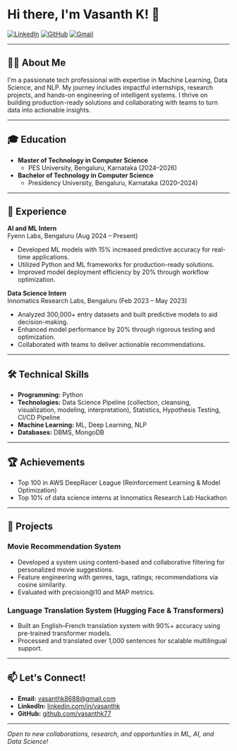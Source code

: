 # Hi there, I'm Vasanth K! 👋

[![LinkedIn](https://img.shields.io/badge/LinkedIn-blue?logo=linkedin&logoColor=white)](https://linkedin.com/in/vasanthk)
[![GitHub](https://img.shields.io/badge/GitHub-vasanthk77-black?logo=github)](https://github.com/vasanthk77)
[![Gmail](https://img.shields.io/badge/Gmail-vasanthk8688@gmail.com-red?logo=gmail)](mailto:vasanthk8688@gmail.com)

---

## 👨‍💻 About Me

I'm a passionate tech professional with expertise in Machine Learning, Data Science, and NLP. My journey includes impactful internships, research projects, and hands-on engineering of intelligent systems. I thrive on building production-ready solutions and collaborating with teams to turn data into actionable insights.

---

## 🎓 Education

- **Master of Technology in Computer Science**
  - PES University, Bengaluru, Karnataka (2024–2026)
- **Bachelor of Technology in Computer Science**
  - Presidency University, Bengaluru, Karnataka (2020–2024)
  
---

## 💼 Experience

**AI and ML Intern**  
Fyenn Labs, Bengaluru (Aug 2024 – Present)
- Developed ML models with 15% increased predictive accuracy for real-time applications.
- Utilized Python and ML frameworks for production-ready solutions.
- Improved model deployment efficiency by 20% through workflow optimization.

**Data Science Intern**  
Innomatics Research Labs, Bengaluru (Feb 2023 – May 2023)
- Analyzed 300,000+ entry datasets and built predictive models to aid decision-making.
- Enhanced model performance by 20% through rigorous testing and optimization.
- Collaborated with teams to deliver actionable recommendations.

---

## 🛠️ Technical Skills

- **Programming:** Python
- **Technologies:** Data Science Pipeline (collection, cleansing, visualization, modeling, interpretation), Statistics, Hypothesis Testing, CI/CD Pipeline
- **Machine Learning:** ML, Deep Learning, NLP
- **Databases:** DBMS, MongoDB

---

## 🏆 Achievements

- Top 100 in AWS DeepRacer League (Reinforcement Learning & Model Optimization)
- Top 10% of data science interns at Innomatics Research Lab Hackathon

---

## 🚀 Projects

### Movie Recommendation System
- Developed a system using content-based and collaborative filtering for personalized movie suggestions.
- Feature engineering with genres, tags, ratings; recommendations via cosine similarity.
- Evaluated with precision@10 and MAP metrics.

### Language Translation System (Hugging Face & Transformers)
- Built an English–French translation system with 90%+ accuracy using pre-trained transformer models.
- Processed and translated over 1,000 sentences for scalable multilingual support.

---

## 📫 Let's Connect!

- **Email:** [vasanthk8688@gmail.com](mailto:vasanthk8688@gmail.com)
- **LinkedIn:** [linkedin.com/in/vasanthk](https://linkedin.com/in/vasanthk)
- **GitHub:** [github.com/vasanthk77](https://github.com/vasanthk77)

---

*Open to new collaborations, research, and opportunities in ML, AI, and Data Science!*


<!--
**vasanthk77/vasanthk77** is a ✨ _special_ ✨ repository because its `README.md` (this file) appears on your GitHub profile.

Here are some ideas to get you started:

- 🔭 I’m currently working on ...
- 🌱 I’m currently learning ...
- 👯 I’m looking to collaborate on ...
- 🤔 I’m looking for help with ...
- 💬 Ask me about ...
- 📫 How to reach me: ...
- 😄 Pronouns: ...
- ⚡ Fun fact: ...
-->

